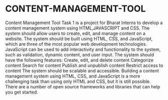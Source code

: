 # CONTENT-MANAGEMENT-TOOL
Content Management Tool Task 1 is a project for Bharat Interns to develop a content management system using HTML,JAVASCRIPT and CSS. The system should allow users to create, edit, and manage content on a website. 
The system should be built using HTML, CSS, and JavaScript, which are three of the most popular web development technologies. JavaScript can be used to add interactivity and functionality to the system, such as validation, dynamic content, and user input. The system should have the following features: Create, edit, and delete content Categorize content Search for content Publish and unpublish content Restrict access to content The system should be scalable and accessible. Building a content management system using HTML, CSS, and JavaScript is a more challenging task than using only HTML and CSS, but it is still possible. There are a number of open source frameworks and libraries that can help you get started.

